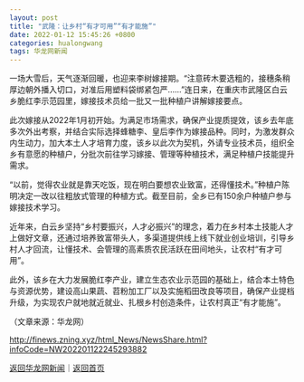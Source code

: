 ```yaml
---
layout: post
title: "武隆：让乡村“有才可用”“有才能施”"
date: 2022-01-12 15:45:26 +0800
categories: hualongwang
tags: 华龙网新闻
---
```

<p>一场大雪后，天气逐渐回暖，也迎来李树嫁接期。“注意砖木要选粗的，接穗条稍厚边朝外播入切口，对准后用塑料袋绑紧包严……”连日来，在重庆市武隆区白云乡脆红李示范园里，嫁接技术员给一批又一批种植户讲解嫁接要点。</p>
 <p>此次嫁接从2022年1月初开始。为满足市场需求，确保产业提质提效，该乡去年底多次外出考察，并结合实际选择蜂糖李、皇后李作为嫁接品种。同时，为激发群众内生动力，加大本土人才培育力度，该乡以此次为契机，外请专业技术员，组织全乡有意愿的种植户，分批次前往学习嫁接、管理等种植技术，满足种植户技能提升需求。</p>
 <p>“以前，觉得农业就是靠天吃饭，现在明白要想农业致富，还得懂技术。”种植户陈明决定一改以往粗放式管理的种植方式。截至目前，全乡已有150余户种植户参与嫁接技术学习。</p>
 <p>近年来，白云乡坚持“乡村要振兴，人才必振兴”的理念，着力在乡村本土技能人才上做好文章，还通过培养致富带头人，多渠道提供线上线下就业创业培训，引导乡村人才回流，让懂技术、会管理的高素质农民活跃在田间地头，让农村“有才可用”。</p>
 <p>此外，该乡在大力发展脆红李产业，建立生态农业示范园的基础上，结合本土特色与资源优势，建设高山果蔬、苕粉加工厂以及实施稻田改良等项目，确保产业提档升级，为实现农户就地就近就业、扎根乡村创造条件，让农村真正“有才能施”。</p><p class="em_media">（文章来源：华龙网）</p>

<http://finews.zning.xyz/html_News/NewsShare.html?infoCode=NW202201122245293882>

[返回华龙网新闻](//finews.withounder.com/category/hualongwang.html)｜[返回首页](//finews.withounder.com/)